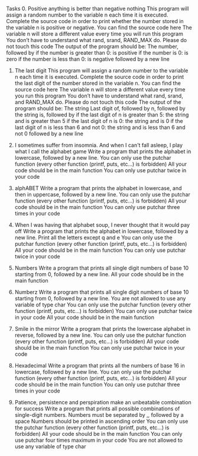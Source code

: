 Tasks
0. Positive anything is better than negative nothing
This program will assign a random number to the variable n each time it is executed. Complete the source code in order to print whether the number stored in the variable n is positive or negative.
    You can find the source code here
    The variable n will store a different value every time you will run this program
    You don’t have to understand what rand, srand, RAND_MAX do. Please do not touch this code
    The output of the program should be:
        The number, followed by
            if the number is greater than 0: is positive
            if the number is 0: is zero
            if the number is less than 0: is negative
        followed by a new line

1. The last digit
This program will assign a random number to the variable n each time it is executed. Complete the source code in order to print the last digit of the number stored in the variable n.
    You can find the source code here
    The variable n will store a different value every time you run this program
    You don’t have to understand what rand, srand, and RAND_MAX do. Please do not touch this code
    The output of the program should be:
        The string Last digit of, followed by
        n, followed by
        the string is, followed by
            if the last digit of n is greater than 5: the string and is greater than 5
            if the last digit of n is 0: the string and is 0
            if the last digit of n is less than 6 and not 0: the string and is less than 6 and not 0
        followed by a new line


2. I sometimes suffer from insomnia. And when I can't fall asleep, I play what I call the alphabet game
Write a program that prints the alphabet in lowercase, followed by a new line.
    You can only use the putchar function (every other function (printf, puts, etc…) is forbidden)
    All your code should be in the main function
    You can only use putchar twice in your code

3. alphABET
Write a program that prints the alphabet in lowercase, and then in uppercase, followed by a new line.
    You can only use the putchar function (every other function (printf, puts, etc…) is forbidden)
    All your code should be in the main function
    You can only use putchar three times in your code

4. When I was having that alphabet soup, I never thought that it would pay off
Write a program that prints the alphabet in lowercase, followed by a new line.
    Print all the letters except q and e
    You can only use the putchar function (every other function (printf, puts, etc…) is forbidden)
    All your code should be in the main function
    You can only use putchar twice in your code

5. Numbers
Write a program that prints all single digit numbers of base 10 starting from 0, followed by a new line.
    All your code should be in the main function

6. Numberz
Write a program that prints all single digit numbers of base 10 starting from 0, followed by a new line.
    You are not allowed to use any variable of type char
    You can only use the putchar function (every other function (printf, puts, etc…) is forbidden)
    You can only use putchar twice in your code
    All your code should be in the main function

7. Smile in the mirror
Write a program that prints the lowercase alphabet in reverse, followed by a new line.
    You can only use the putchar function (every other function (printf, puts, etc…) is forbidden)
    All your code should be in the main function
    You can only use putchar twice in your code

8. Hexadecimal
Write a program that prints all the numbers of base 16 in lowercase, followed by a new line.
    You can only use the putchar function (every other function (printf, puts, etc…) is forbidden)
    All your code should be in the main function
    You can only use putchar three times in your code

9. Patience, persistence and perspiration make an unbeatable combination for success
Write a program that prints all possible combinations of single-digit numbers.
    Numbers must be separated by ,, followed by a space
    Numbers should be printed in ascending order
    You can only use the putchar function (every other function (printf, puts, etc…) is forbidden)
    All your code should be in the main function
    You can only use putchar four times maximum in your code
    You are not allowed to use any variable of type char

